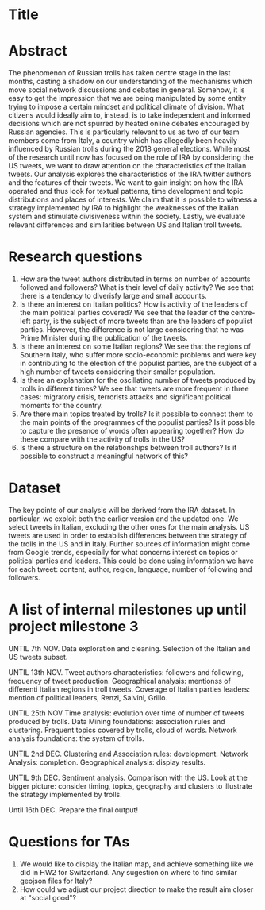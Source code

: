 # Title

# Abstract
The phenomenon of Russian trolls has taken centre stage in the last months, casting a shadow on our understanding of the mechanisms which move social network discussions and debates in general. Somehow, it is easy to get the impression that we are being manipulated by some entity trying to impose a certain mindset and political climate of division. What citizens would ideally aim to, instead, is to take independent and informed decisions which are not spurred by heated online debates encouraged by Russian agencies. This is particularly relevant to us as two of our team members come from Italy, a country which has allegedly been heavily influenced by Russian trolls during the 2018 general elections. 
While most of the research until now has focused on the role of IRA by considering the US tweets, we want to draw attention on the characteristics of the Italian tweets. Our analysis explores the characteristics of the IRA twitter authors and the features of their tweets. We want to gain insight on how the IRA operated and thus look for textual patterns, time development and topic distributions and places of interests. 
We claim that it is possible to witness a strategy implemented by IRA to highlight the weaknesses of the Italian system and stimulate divisiveness within the society.
Lastly, we evaluate relevant differences and similarities between US and Italian troll tweets.

# Research questions
1.	How are the tweet authors distributed in terms on number of accounts followed and followers? What is their level of daily activity?
    We see that there is a tendency to diverisfy large and small accounts.
2.  Is there an interest on Italian politics? How is activity of the leaders of the main political parties covered?
    We see that the leader of the centre-left party, is the subject of more tweets than are the leaders of populist parties. However, the difference is not large considering that he was Prime Minister during the publication of the tweets.
2.	Is there an interest on some Italian regions? 
    We see that the regions of Southern Italy, who suffer more socio-economic problems and were key in contributing to the election of the populist parties, are the subject of a high number of tweets considering their smaller population.
3.	Is there an explanation for the oscillating number of tweets produced by trolls in different times?
    We see that tweets are more frequent in three cases: migratory crisis, terrorists attacks and significant political moments for the country.
4.	Are there main topics treated by trolls? Is it possible to connect them to the main points of the  programmes of the populist parties? Is it possible to capture the presence of words often appearing together? How do these compare with the activity of trolls in the US?
5.	Is there a structure on the relationships between troll authors? Is it possible to construct a meaningful network of this?

# Dataset
The key points of our analysis will be derived from the IRA dataset. In particular, we exploit both the earlier version and the updated one. We select tweets in Italian, excluding the other ones for the main analysis.
US tweets are used in order to establish differences between the strategy of the trolls in the US and in Italy.
Further sources of information might come from Google trends, especially for what concerns interest on topics or political parties and leaders.
This could be done using information we have for each tweet: content, author, region, language, number of following and followers.

# A list of internal milestones up until project milestone 3
UNTIL 7th NOV.
Data exploration and cleaning.
Selection of the Italian and US tweets subset.

UNTIL 13th NOV.
Tweet authors characteristics: followers and following, frequency of tweet production.
Geographical analysis: mentionss of differenti Italian regions in troll tweets.
Coverage of Italian parties leaders: mention of political leaders, Renzi, Salvini, Grillo.

UNTIL 25th NOV
Time analysis: evolution over time of number of tweets produced by trolls.
Data Mining foundations: association rules and clustering.
Frequent topics covered by trolls, cloud of words.
Network analysis foundations: the system of trolls.

UNTIL 2nd DEC.
Clustering and Association rules: development.
Network Analysis: completion.
Geographical analysis: display results.

UNTIL 9th DEC.
Sentiment analysis.
Comparison with the US.
Look at the bigger picture: consider timing, topics, geography and clusters to illustrate the strategy implemented by trolls.

Until 16th DEC.
Prepare the final output!


# Questions for TAs
1. We would like to display the Italian map, and achieve something like we did in HW2 for Switzerland. Any sugestion on where to find similar geojson files for Italy?
2. How could we adjust our project direction to make the result aim closer at "social good"?
